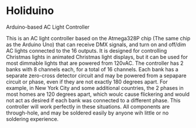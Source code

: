 # Holiduino
Arduino-based AC Light Controller

This is an AC light controller based on the Atmega328P chip (The same chip as the Arduino Uno) that can receive DMX signals, and turn on and off/dim AC lights connected to the 16 outputs. It is designed for controlling Christmas lights in animated Christmas light displays, but it can be used for most dimmable lights that are powered from 120vAC. The controller has 2 banks with 8 channels each, for a total of 16 channels. Each bank has a separate zero-cross detector circuit and may be powered from a sepapare circuit or phase, even if they are not exactly 180 degrees apart. For example, in New York City and some additional countries, the 2 phases in most homes are 120 degrees apart, which woulc cause flickering and would not act as desired if each bank was connected to a different phase. This controller will work perfectly in these situations. All components are through-hole, and may be soldered easily by anyone wih little or no soldering experience.
